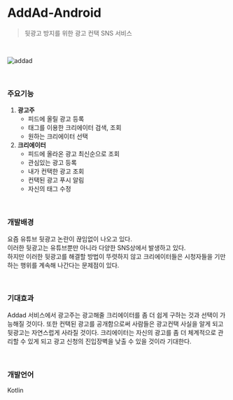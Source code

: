 # AddAd-Android

> 뒷광고 방지를 위한 광고 컨택 SNS 서비스

<br/>

![addad](https://user-images.githubusercontent.com/48552153/113001937-4603f900-91ac-11eb-855d-467ff21c661f.png)

<br/>

### 주요기능

1. **광고주**
   - 피드에 올릴 광고 등록
   - 태그를 이용한 크리에이터 검색, 조회
   - 원하는 크리에이터 선택
2. **크리에이터**
   - 피드에 올라온 광고 최신순으로 조회
   - 관심있는 광고 등록
   - 내가 컨택한 광고 조회
   - 컨택된 광고 푸시 알림
   - 자신의 태그 수정

<br/>

### 개발배경

요즘 유튜브 뒷광고 논란이 끊임없이 나오고 있다.  
이러한 뒷광고는 유튜브뿐만 아니라 다양한 SNS상에서 발생하고 있다.  
하지만 이러한 뒷광고를 해결할 방법이 뚜렷하지 않고 크리에이터들은 시청자들을 기만하는 행위를 계속해 나간다는 문제점이 있다.

<br/>

### 기대효과

Addad 서비스에서 광고주는 광고해줄 크리에이터를 좀 더 쉽게 구하는 것과 선택이 가능해질 것이다. 또한 컨택된 광고를 공개함으로써 사람들은 광고컨택 사실을 알게 되고 뒷광고는 자연스럽게 사라질 것이다. 크리에이터는 자신의 광고를 좀 더 체계적으로 관리할 수 있게 되고 광고 신청의 진입장벽을 낮출 수 있을 것이라 기대한다.

<br/>

### 개발언어

Kotlin
